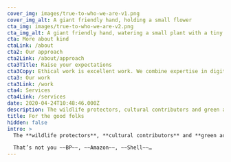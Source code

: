 ```yaml
---
cover_img: images/true-to-who-we-are-v1.png
cover_img_alt: A giant friendly hand, holding a small flower
cta_img: images/true-to-who-we-are-v2.png
cta_img_alt: A giant friendly hand, watering a small plant with a tiny watering can.
cta: More about kind
ctaLink: /about
cta2: Our approach
cta2Link: /about/approach
cta3Title: Raise your expectations
cta3Copy: Ethical work is excellent work. We combine expertise in digital, branding and strategy with an unwavering commitment to social change.
cta3: Our work
cta3Link: /work
cta4: Services
cta4Link: /services
date: 2020-04-24T10:48:46.000Z
description: The wildlife protectors, cultural contributors and green architects. We’re for everyone who’s making a change for good.
title: For the good folks
hidden: false
intro: >
  The **wildlife protectors**, **cultural contributors** and **green architects**. We’re for everyone who’s making a change for good.

  That’s not you ~~BP~~, ~~Amazon~~, ~~Shell~~…
---
```

